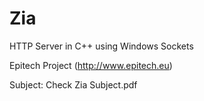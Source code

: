 Zia
===

HTTP Server in C++ using Windows Sockets

Epitech Project (http://www.epitech.eu)

Subject: Check Zia Subject.pdf
